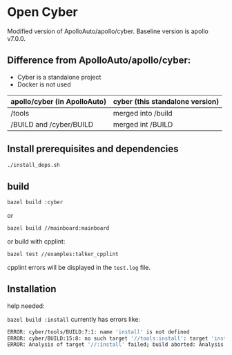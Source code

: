 # Open Cyber

Modified version of ApolloAuto/apollo/cyber. Baseline version is apollo v7.0.0. 

## Difference from ApolloAuto/apollo/cyber:

- Cyber is a standalone project
- Docker is not used

| apollo/cyber (in ApolloAuto)     | cyber (this standalone version) |
| -------------------------------- | ----------- |
| /tools                           | merged into /build       |
| /BUILD and /cyber/BUILD          | merged int /BUILD        |


## Install prerequisites and dependencies
```sh
./install_deps.sh
```
## build

```sh
bazel build :cyber
```
or
```sh
bazel build //mainboard:mainboard
```
or build with cpplint:
```sh
bazel test //examples:talker_cpplint
```
cpplint errors will be displayed in the `test.log` file.

## Installation

help needed:

`bazel build :install` currently has errors like:
```sh
ERROR: cyber/tools/BUILD:7:1: name 'install' is not defined
ERROR: cyber/BUILD:15:8: no such target '//tools:install': target 'install' not declared in package 'tools' defined by cyber/tools/BUILD and referenced by '//:install'
ERROR: Analysis of target '//:install' failed; build aborted: Analysis failed
```


